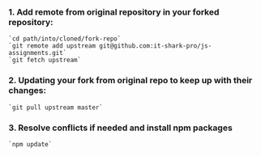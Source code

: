 ### 1. Add remote from original repository in your forked repository: 

    `cd path/into/cloned/fork-repo`
    `git remote add upstream git@github.com:it-shark-pro/js-assignments.git`
    `git fetch upstream`

### 2. Updating your fork from original repo to keep up with their changes:

    `git pull upstream master`

### 3. Resolve conflicts if needed and install npm packages
    `npm update`
